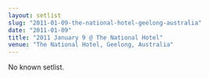 ```yaml
---
layout: setlist
slug: "2011-01-09-the-national-hotel-geelong-australia"
date: "2011-01-09"
title: "2011 January 9 @ The National Hotel"
venue: "The National Hotel, Geelong, Australia"
---
```


No known setlist.
